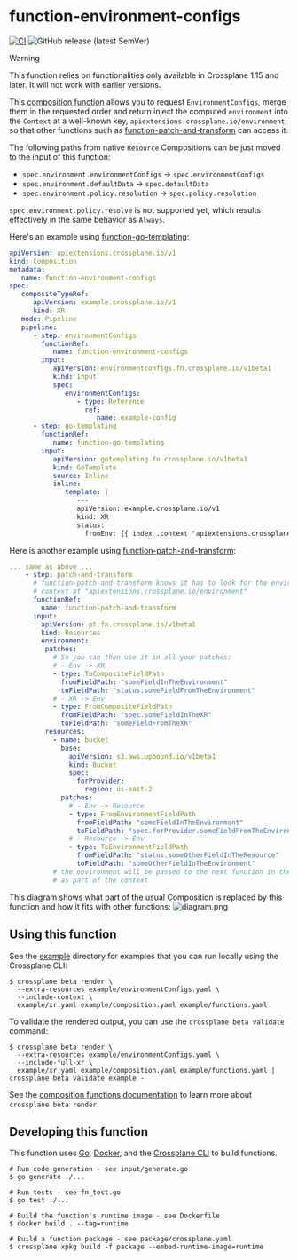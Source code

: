 # function-environment-configs

[![CI](https://github.com/crossplane-contrib/function-environment-configs/actions/workflows/ci.yml/badge.svg)](https://github.com/crossplane-contrib/function-environment-configs/actions/workflows/ci.yml) ![GitHub release (latest SemVer)](https://img.shields.io/github/release/crossplane-contrib/function-environment-configs)

> [!WARNING]
> This function relies on functionalities only available in Crossplane 1.15 and
> later. It will not work with earlier versions.

This [composition function][docs-functions] allows you to request
`EnvironmentConfigs`, merge them in the requested order and return inject the
computed `environment` into the `Context` at a well-known key,
`apiextensions.crossplane.io/environment`, so that other functions such as
[function-patch-and-transform] can access it.

The following paths from native `Resource` Compositions can be just moved to the
input of this function:
- `spec.environment.environmentConfigs` -> `spec.environmentConfigs`
- `spec.environment.defaultData` -> `spec.defaultData`
- `spec.environment.policy.resolution` -> `spec.policy.resolution`

`spec.environment.policy.resolve` is not supported yet, which results
effectively in the same behavior as `Always`.

Here's an example using [function-go-templating](https://github.com/crossplane-contrib/function-go-templating):

```yaml
apiVersion: apiextensions.crossplane.io/v1
kind: Composition
metadata:
   name: function-environment-configs
spec:
   compositeTypeRef:
      apiVersion: example.crossplane.io/v1
      kind: XR
   mode: Pipeline
   pipeline:
      - step: environmentConfigs
        functionRef:
           name: function-environment-configs
        input:
           apiVersion: environmentconfigs.fn.crossplane.io/v1beta1
           kind: Input
           spec:
              environmentConfigs:
                 - type: Reference
                   ref:
                      name: example-config
      - step: go-templating
        functionRef:
           name: function-go-templating
        input:
           apiVersion: gotemplating.fn.crossplane.io/v1beta1
           kind: GoTemplate
           source: Inline
           inline:
              template: |
                 ---
                 apiVersion: example.crossplane.io/v1
                 kind: XR
                 status:
                   fromEnv: {{ index .context "apiextensions.crossplane.io/environment" "complex" "c" "d" }}
```

Here is another example using [function-patch-and-transform](https://github.com/crossplane-contrib/function-patch-and-transform):

```yaml
... same as above ...
    - step: patch-and-transform
      # function-patch-and-transform knows it has to look for the environment in the
      # context at "apiextensions.crossplane.io/environment"
      functionRef:
        name: function-patch-and-transform
      input:
        apiVersion: pt.fn.crossplane.io/v1beta1
        kind: Resources
        environment:
         patches:
           # So you can then use it in all your patches:
           # - Env -> XR
           - type: ToCompositeFieldPath
             fromFieldPath: "someFieldInTheEnvironment"
             toFieldPath: "status.someFieldFromTheEnvironment"
           # - XR -> Env
           - type: FromCompositeFieldPath
             fromFieldPath: "spec.someFieldInTheXR"
             toFieldPath: "someFieldFromTheXR"
         resources:
           - name: bucket
             base:
               apiVersion: s3.aws.upbound.io/v1beta1
               kind: Bucket
               spec:
                 forProvider:
                   region: us-east-2
             patches:
               # - Env -> Resource
               - type: FromEnvironmentFieldPath
                 fromFieldPath: "someFieldInTheEnvironment"
                 toFieldPath: "spec.forProvider.someFieldFromTheEnvironment"
               # - Resource -> Env
               - type: ToEnvironmentFieldPath
                 fromFieldPath: "status.someOtherFieldInTheResource"
                 toFieldPath: "someOtherFieldInTheEnvironment"
           # the environment will be passed to the next function in the pipeline
           # as part of the context
```

This diagram shows what part of the usual Composition is replaced by this
function and how it fits with other functions:
![diagram.png](diagram.png)

## Using this function

See the [example](example) directory for examples that you can run locally using
the Crossplane CLI:

```shell
$ crossplane beta render \
  --extra-resources example/environmentConfigs.yaml \
  --include-context \
  example/xr.yaml example/composition.yaml example/functions.yaml
```

To validate the rendered output, you can use the `crossplane beta validate` command:
```shell
$ crossplane beta render \
  --extra-resources example/environmentConfigs.yaml \
  --include-full-xr \
  example/xr.yaml example/composition.yaml example/functions.yaml | crossplane beta validate example -
```

See the [composition functions documentation][docs-functions] to learn more
about `crossplane beta render`.

## Developing this function

This function uses [Go][go], [Docker][docker], and the [Crossplane CLI][cli] to
build functions.

```shell
# Run code generation - see input/generate.go
$ go generate ./...

# Run tests - see fn_test.go
$ go test ./...

# Build the function's runtime image - see Dockerfile
$ docker build . --tag=runtime

# Build a function package - see package/crossplane.yaml
$ crossplane xpkg build -f package --embed-runtime-image=runtime
```

[docs-functions]: https://docs.crossplane.io/v1.14/concepts/composition-functions/
[bsr]: https://buf.build/crossplane/crossplane/docs/main:apiextensions.fn.proto.v1beta1#apiextensions.fn.proto.v1beta1.RunFunctionRequest
[go]: https://go.dev
[docker]: https://www.docker.com
[cli]: https://docs.crossplane.io/latest/cli
[function-patch-and-transform]: https://github.com/crossplane-contrib/function-patch-and-transform
